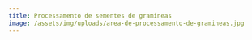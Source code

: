 ```yaml
---
title: Processamento de sementes de gramineas
image: /assets/img/uploads/area-de-processamento-de-gramineas.jpg
---
```


